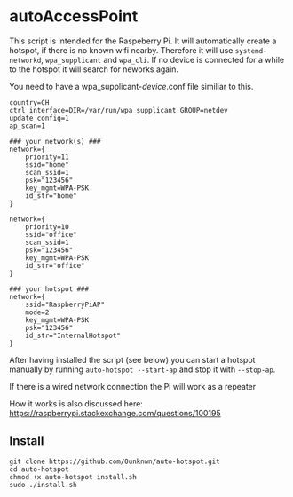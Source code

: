 # autoAccessPoint
This script is intended for the Raspeberry Pi. It will automatically create a hotspot, if there is no known wifi nearby. 
Therefore it will use `systemd-networkd`, `wpa_supplicant` and `wpa_cli`.
If no device is connected for a while to the hotspot it will search for neworks again.

You need to have a wpa_supplicant-_device_.conf file similiar to this.

```
country=CH
ctrl_interface=DIR=/var/run/wpa_supplicant GROUP=netdev
update_config=1
ap_scan=1

### your network(s) ###    
network={
    priority=11
    ssid="home"
    scan_ssid=1
    psk="123456"
    key_mgmt=WPA-PSK
	id_str="home"
}

network={
    priority=10
    ssid="office"
    scan_ssid=1
    psk="123456"
    key_mgmt=WPA-PSK
	id_str="office"
}

### your hotspot ###
network={
    ssid="RaspberryPiAP"
    mode=2
    key_mgmt=WPA-PSK
    psk="123456"
	id_str="InternalHotspot"
}
```

After having installed the script (see below) you can start a hotspot manually by running `auto-hotspot --start-ap` 
and stop it with `--stop-ap`.

If there is a wired network connection the Pi will work as a repeater

How it works is also discussed here: 
https://raspberrypi.stackexchange.com/questions/100195


## Install

```
git clone https://github.com/0unknwn/auto-hotspot.git
cd auto-hotspot
chmod +x auto-hotspot install.sh
sudo ./install.sh
```

